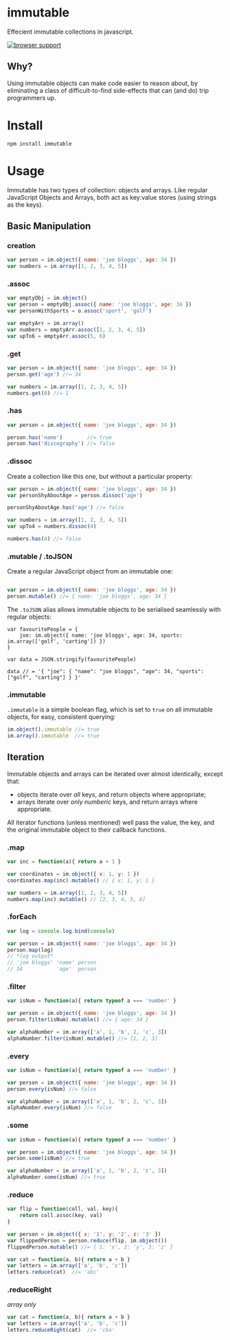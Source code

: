# immutable

Effecient immutable collections in javascript.

[![browser support](https://ci.testling.com/hughfdjackson/immutable.png)](http://ci.testling.com/hughfdjackson/immutable)

## Why?

Using immutable objects can make code easier to reason about, by eliminating a class of difficult-to-find side-effects that can (and do) trip programmers up.

# Install

`npm install immutable`

# Usage

Immutable has two types of collection: objects and arrays.  Like regular JavaScript Objects and  Arrays, both act as key:value stores (using strings as the keys).

## Basic Manipulation

### creation

```javascript
var person = im.object({ name: 'joe bloggs', age: 34 })
var numbers = im.array([1, 2, 3, 4, 5])
```

### .assoc

```javascript
var emptyObj = im.object()
var person = emptyObj.assoc({ name: 'joe bloggs', age: 34 })
var personWithSports = o.assoc('sport', 'golf')

var emptyArr = im.array()
var numbers = emptyArr.assoc([1, 2, 3, 4, 5])
var upTo6 = emptyArr.assoc(5, 6)
```

### .get

```javascript
var person = im.object({ name: 'joe bloggs', age: 34 })
person.get('age') //= 34

var numbers = im.array([1, 2, 3, 4, 5])
numbers.get(0) //= 1
```

### .has

```javascript
var person = im.object({ name: 'joe bloggs', age: 34 })

person.has('name')        //= true
person.has('discography') //= false
```

### .dissoc

Create a collection like this one, but without a particular property:

```javascript
var person = im.object({ name: 'joe bloggs', age: 34 })
var personShyAboutAge = person.dissoc('age')

personShyAboutAge.has('age') //= false

var numbers = im.array([1, 2, 3, 4, 5])
var upTo4 = numbers.dissoc(4)

numbers.has(4) //= false
```

### .mutable / .toJSON

Create a regular JavaScript object from an immutable one:

```javascript

var person = im.object({ name: 'joe bloggs', age: 34 })
person.mutable() //= { name: 'joe bloggs', age: 34 }
```

The `.toJSON` alias allows immutable objects to be serialised seamlessly with regular objects:

```javscript
var favouritePeople = {
	joe: im.object({ name: 'joe bloggs', age: 34, sports: im.array(['golf', 'carting']) })
}

var data = JSON.stringify(favouritePeople)

data // = '{ "joe": { "name": "joe bloggs", "age": 34, "sports": ["golf", "carting"] } }'
```

### .immutable

`.immutable` is a simple boolean flag, which is set to `true` on all immutable objects, for easy, consistent querying:

```javascript
im.object().immutable //= true
im.array().immutable  //= true
```


## Iteration

Immutable objects and arrays can be iterated over almost identically, except that:
* objects iterate over *all* keys, and return objects where appropriate;
* arrays iterate over *only numberic* keys, and return arrays where appropriate.

All iterator functions (unless mentioned) well pass the value, the key, and the original immutable object to their callback functions.

### .map

```javascript
var inc = function(a){ return a + 1 }

var coordinates = im.object({ x: 1, y: 1 })
coordinates.map(inc).mutable() // { x: 1, y: 1 }

var numbers = im.array([1, 2, 3, 4, 5])
numbers.map(inc).mutable() // [2, 3, 4, 5, 6]
```

### .forEach

```javascript
var log = console.log.bind(console)

var person = im.object({ name: 'joe bloggs', age: 34 })
person.map(log)
// *log output*
// 'joe bloggs' 'name' person
// 34           'age'  person
```

### .filter

```javascript
var isNum = function(a){ return typeof a === 'number' }

var person = im.object({ name: 'joe bloggs', age: 34 })
person.filter(isNum).mutable() //= { age: 34 }

var alphaNumber = im.array(['a', 1, 'b', 2, 'c', 3])
alphaNumber.filter(isNum).mutable() //= [1, 2, 3]
```

### .every

```javascript
var isNum = function(a){ return typeof a === 'number' }

var person = im.object({ name: 'joe bloggs', age: 34 })
person.every(isNum) //= false

var alphaNumber = im.array(['a', 1, 'b', 2, 'c', 3])
alphaNumber.every(isNum) //= false

```

### .some

```javascript
var isNum = function(a){ return typeof a === 'number' }

var person = im.object({ name: 'joe bloggs', age: 34 })
person.some(isNum) //= true

var alphaNumber = im.array(['a', 1, 'b', 2, 'c', 3])
alphaNumber.some(isNum) //= true

```

### .reduce

```javascript
var flip = function(coll, val, key){
	return coll.assoc(key, val)
}

var person = im.object({ x: '1', y: '2', z: '3' })
var flippedPerson = person.reduce(flip, im.object())
flippedPerson.mutable() //= { 1: 'x', 2: 'y', 3: 'z' }

var cat = function(a, b){ return a + b }
var letters = im.array(['a', 'b', 'c'])
letters.reduce(cat)  //= 'abc'
```

### .reduceRight

*array only*

```javascript
var cat = function(a, b){ return a + b }
var letters = im.array(['a', 'b', 'c'])
letters.reduceRight(cat)  //= 'cba'
```
